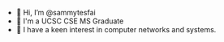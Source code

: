 - 👋 Hi, I’m @sammytesfai
- 🌱 I'm a UCSC CSE MS Graduate
- 👀 I have a keen interest in computer networks and systems.


<!---
sammytesfai/sammytesfai is a ✨ special ✨ repository because its `README.md` (this file) appears on your GitHub profile.
You can click the Preview link to take a look at your changes.
--->
